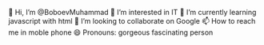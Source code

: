 👋 Hi, I’m @BoboevMuhammad
👀 I’m interested in IT
🌱 I’m currently learning javascript with html
💞️ I’m looking to collaborate on Google
📫 How to reach me in moble phone
😄 Pronouns: gorgeous fascinating person


<!---
BoboevMuhammad/BoboevMuhammad is a ✨ special ✨ repository because its `README.md` (this file) appears on your GitHub profile.
You can click the Preview link to take a look at your changes.
--->
